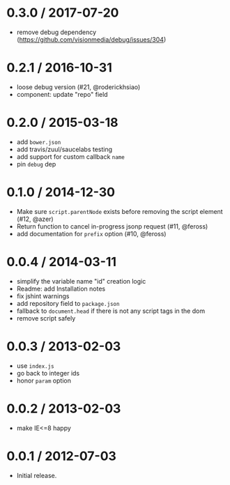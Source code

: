 
0.3.0 / 2017-07-20
==================

  * remove debug dependency (https://github.com/visionmedia/debug/issues/304)

0.2.1 / 2016-10-31
==================

  * loose debug version (#21, @roderickhsiao)
  * component: update "repo" field

0.2.0 / 2015-03-18
==================

 * add `bower.json`
 * add travis/zuul/saucelabs testing
 * add support for custom callback `name`
 * pin `debug` dep

0.1.0 / 2014-12-30
==================

  * Make sure `script.parentNode` exists before removing the script element (#12, @azer)
  * Return function to cancel in-progress jsonp request (#11, @feross)
  * add documentation for `prefix` option (#10, @feross)

0.0.4 / 2014-03-11
==================

  * simplify the variable name "id" creation logic
  * Readme: add Installation notes
  * fix jshint warnings
  * add repository field to `package.json`
  * fallback to `document.head` if there is not any script tags in the dom
  * remove script safely

0.0.3 / 2013-02-03
==================

  * use `index.js`
  * go back to integer ids
  * honor `param` option

0.0.2 / 2013-02-03
==================

  * make IE<=8 happy

0.0.1 / 2012-07-03
==================

  * Initial release.
